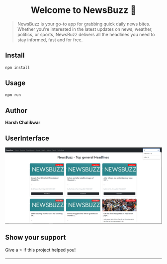 <h1 align="center">Welcome to NewsBuzz 👋</h1>

> NewsBuzz is your go-to app for grabbing quick daily news bites. Whether you're interested in the latest updates on news, weather, politics, or sports, NewsBuzz delivers all the headlines you need to stay informed, fast and for free.

## Install

```sh
npm install
```

## Usage

```sh
npm run 
```
## Author

**Harsh Chalikwar**
## UserInterface
![User Interface Screenshot](./images/UserInterface.png)
## Show your support

Give a ⭐️ if this project helped you!

***
